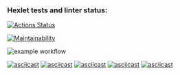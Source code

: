 ### Hexlet tests and linter status:
[![Actions Status](https://github.com/opifexM/java-project-lvl1/workflows/hexlet-check/badge.svg)](https://github.com/opifexM/java-project-lvl1/actions)

[![Maintainability](https://api.codeclimate.com/v1/badges/3ed365e50af577090587/maintainability)](https://codeclimate.com/github/opifexM/java-project-lvl1/maintainability)

![example workflow](https://github.com/opifexM/java-project-lvl1/actions/workflows/main.yml/badge.svg)


[![asciicast](https://asciinema.org/a/pAxYMKfHvFWQbCKky0inTR1O1.svg)](https://asciinema.org/a/pAxYMKfHvFWQbCKky0inTR1O1)
[![asciicast](https://asciinema.org/a/Hq2iUVn57RRTJJ79nmUzBA52V.svg)](https://asciinema.org/a/Hq2iUVn57RRTJJ79nmUzBA52V)
[![asciicast](https://asciinema.org/a/RNXc6DwGIQcEMSVA6G9bAnxRz.svg)](https://asciinema.org/a/RNXc6DwGIQcEMSVA6G9bAnxRz)
[![asciicast](https://asciinema.org/a/eV9AhgRxgg5BhyccWrZZBh7Hb.svg)](https://asciinema.org/a/eV9AhgRxgg5BhyccWrZZBh7Hb)
[![asciicast](https://asciinema.org/a/zSicBKiCGduMLt0m6g1oUIpBs.svg)](https://asciinema.org/a/zSicBKiCGduMLt0m6g1oUIpBs)